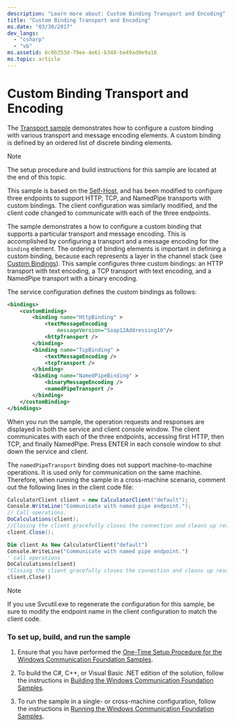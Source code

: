 ```yaml
---
description: "Learn more about: Custom Binding Transport and Encoding"
title: "Custom Binding Transport and Encoding"
ms.date: "03/30/2017"
dev_langs:
  - "csharp"
  - "vb"
ms.assetid: 6c0b353d-79ee-4e61-b348-be49ad0e9a16
ms.topic: article
---
```

# Custom Binding Transport and Encoding

The [Transport sample](https://github.com/dotnet/samples/tree/main/framework/wcf/Basic/Binding/Custom/Transport) demonstrates how to configure a custom binding with various transport and message encoding elements. A custom binding is defined by an ordered list of discrete binding elements.

> [!NOTE]
> The setup procedure and build instructions for this sample are located at the end of this topic.

This sample is based on the [Self-Host](self-host.md), and has been modified to configure three endpoints to support HTTP, TCP, and NamedPipe transports with custom bindings. The client configuration was similarly modified, and the client code changed to communicate with each of the three endpoints.

The sample demonstrates a how to configure a custom binding that supports a particular transport and message encoding. This is accomplished by configuring a transport and a message encoding for the `binding` element. The ordering of binding elements is important in defining a custom binding, because each represents a layer in the channel stack (see [Custom Bindings](../extending/custom-bindings.md)). This sample configures three custom bindings: an HTTP transport with text encoding, a TCP transport with text encoding, and a NamedPipe transport with a binary encoding.

The service configuration defines the custom bindings as follows:

```xml
<bindings>
    <customBinding>
        <binding name="HttpBinding" >
            <textMessageEncoding
                messageVersion="Soap12Addressing10"/>
            <httpTransport />
        </binding>
        <binding name="TcpBinding" >
            <textMessageEncoding />
            <tcpTransport />
        </binding>
        <binding name="NamedPipeBinding" >
            <binaryMessageEncoding />
            <namedPipeTransport />
        </binding>
    </customBinding>
</bindings>
```

When you run the sample, the operation requests and responses are displayed in both the service and client console window. The client communicates with each of the three endpoints, accessing first HTTP, then TCP, and finally NamedPipe. Press ENTER in each console window to shut down the service and client.

The `namedPipeTransport` binding does not support machine-to-machine operations. It is used only for communication on the same machine. Therefore, when running the sample in a cross-machine scenario, comment out the following lines in the client code file:

```csharp
CalculatorClient client = new CalculatorClient("default");
Console.WriteLine("Communicate with named pipe endpoint.");
// Call operations.
DoCalculations(client);
//Closing the client gracefully closes the connection and cleans up resources
client.Close();
```

```vb
Dim client As New CalculatorClient("default")
Console.WriteLine("Communicate with named pipe endpoint.")
' call operations
DoCalculations(client)
'Closing the client gracefully closes the connection and cleans up resources
client.Close()
```

> [!NOTE]
> If you use Svcutil.exe to regenerate the configuration for this sample, be sure to modify the endpoint name in the client configuration to match the client code.

### To set up, build, and run the sample

1. Ensure that you have performed the [One-Time Setup Procedure for the Windows Communication Foundation Samples](one-time-setup-procedure-for-the-wcf-samples.md).

2. To build the C#, C++, or Visual Basic .NET edition of the solution, follow the instructions in [Building the Windows Communication Foundation Samples](building-the-samples.md).

3. To run the sample in a single- or cross-machine configuration, follow the instructions in [Running the Windows Communication Foundation Samples](running-the-samples.md).

